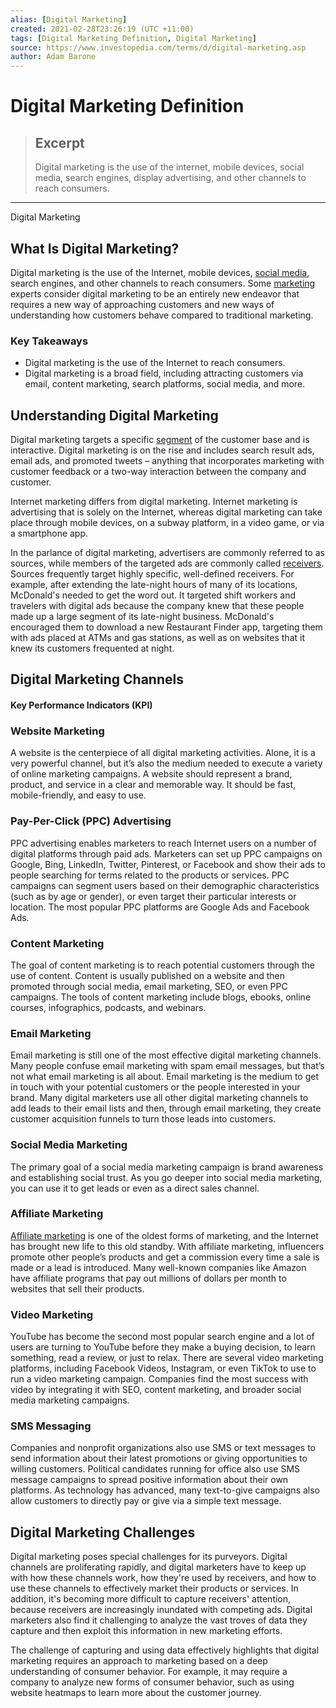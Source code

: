 ```yaml
---
alias: [Digital Marketing]
created: 2021-02-28T23:26:19 (UTC +11:00)
tags: [Digital Marketing Definition, Digital Marketing]
source: https://www.investopedia.com/terms/d/digital-marketing.asp
author: Adam Barone
---
```


# Digital Marketing Definition

> ## Excerpt
> Digital marketing is the use of the internet, mobile devices, social media, search engines, display advertising, and other channels to reach consumers.

---

Digital Marketing
## What Is Digital Marketing?

Digital marketing is the use of the Internet, mobile devices, [social media](https://www.investopedia.com/terms/s/social-media.asp), search engines, and other channels to reach consumers. Some [marketing](https://www.investopedia.com/terms/m/marketing.asp) experts consider digital marketing to be an entirely new endeavor that requires a new way of approaching customers and new ways of understanding how customers behave compared to traditional marketing.

### Key Takeaways

-   Digital marketing is the use of the Internet to reach consumers.
-   Digital marketing is a broad field, including attracting customers via email, content marketing, search platforms, social media, and more.

## Understanding Digital Marketing

Digital marketing targets a specific [segment](https://www.investopedia.com/terms/s/segment.asp) of the customer base and is interactive. Digital marketing is on the rise and includes search result ads, email ads, and promoted tweets – anything that incorporates marketing with customer feedback or a two-way interaction between the company and customer.

Internet marketing differs from digital marketing. Internet marketing is advertising that is solely on the Internet, whereas digital marketing can take place through mobile devices, on a subway platform, in a video game, or via a smartphone app.

In the parlance of digital marketing, advertisers are commonly referred to as sources, while members of the targeted ads are commonly called [receivers](https://www.investopedia.com/terms/r/receiver.asp). Sources frequently target highly specific, well-defined receivers. For example, after extending the late-night hours of many of its locations, McDonald's needed to get the word out. It targeted shift workers and travelers with digital ads because the company knew that these people made up a large segment of its late-night business. McDonald's encouraged them to download a new Restaurant Finder app, targeting them with ads placed at ATMs and gas stations, as well as on websites that it knew its customers frequented at night.

## Digital Marketing Channels

#### Key Performance Indicators (KPI)

### Website Marketing

A website is the centerpiece of all digital marketing activities. Alone, it is a very powerful channel, but it’s also the medium needed to execute a variety of online marketing campaigns. A website should represent a brand, product, and service in a clear and memorable way. It should be fast, mobile-friendly, and easy to use.

### Pay-Per-Click (PPC) Advertising

PPC advertising enables marketers to reach Internet users on a number of digital platforms through paid ads. Marketers can set up PPC campaigns on Google, Bing, LinkedIn, Twitter, Pinterest, or Facebook and show their ads to people searching for terms related to the products or services. PPC campaigns can segment users based on their demographic characteristics (such as by age or gender), or even target their particular interests or location. The most popular PPC platforms are Google Ads and Facebook Ads.

### Content Marketing

The goal of content marketing is to reach potential customers through the use of content. Content is usually published on a website and then promoted through social media, email marketing, SEO, or even PPC campaigns. The tools of content marketing include blogs, ebooks, online courses, infographics, podcasts, and webinars.

### Email Marketing

Email marketing is still one of the most effective digital marketing channels. Many people confuse email marketing with spam email messages, but that’s not what email marketing is all about. Email marketing is the medium to get in touch with your potential customers or the people interested in your brand. Many digital marketers use all other digital marketing channels to add leads to their email lists and then, through email marketing, they create customer acquisition funnels to turn those leads into customers.

### Social Media Marketing

The primary goal of a social media marketing campaign is brand awareness and establishing social trust. As you go deeper into social media marketing, you can use it to get leads or even as a direct sales channel.

### Affiliate Marketing

[Affiliate marketing](https://www.investopedia.com/terms/a/affiliate-marketing.asp) is one of the oldest forms of marketing, and the Internet has brought new life to this old standby. With affiliate marketing, influencers promote other people’s products and get a commission every time a sale is made or a lead is introduced. Many well-known companies like Amazon have affiliate programs that pay out millions of dollars per month to websites that sell their products.

### Video Marketing

YouTube has become the second most popular search engine and a lot of users are turning to YouTube before they make a buying decision, to learn something, read a review, or just to relax. There are several video marketing platforms, including Facebook Videos, Instagram, or even TikTok to use to run a video marketing campaign. Companies find the most success with video by integrating it with SEO, content marketing, and broader social media marketing campaigns.

### SMS Messaging

Companies and nonprofit organizations also use SMS or text messages to send information about their latest promotions or giving opportunities to willing customers. Political candidates running for office also use SMS message campaigns to spread positive information about their own platforms. As technology has advanced, many text-to-give campaigns also allow customers to directly pay or give via a simple text message.

## Digital Marketing Challenges

Digital marketing poses special challenges for its purveyors. Digital channels are proliferating rapidly, and digital marketers have to keep up with how these channels work, how they're used by receivers, and how to use these channels to effectively market their products or services. In addition, it's becoming more difficult to capture receivers' attention, because receivers are increasingly inundated with competing ads. Digital marketers also find it challenging to analyze the vast troves of data they capture and then exploit this information in new marketing efforts.

The challenge of capturing and using data effectively highlights that digital marketing requires an approach to marketing based on a deep understanding of consumer behavior. For example, it may require a company to analyze new forms of consumer behavior, such as using website heatmaps to learn more about the customer journey.
